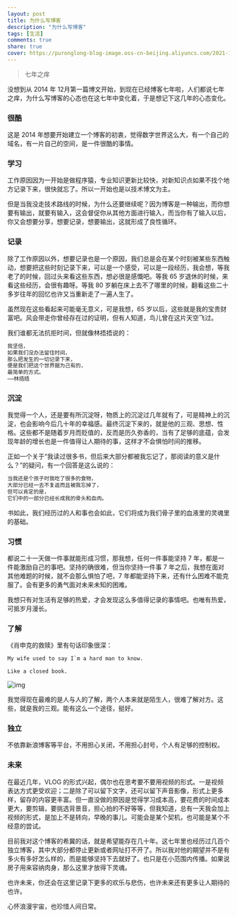 ```yaml
---
layout: post
title: 为什么写博客
description: "为什么写博客"
tags: [生活]
comments: true
share: true
cover: https://puronglong-blog-image.oss-cn-beijing.aliyuncs.com/2021-12-28-061209.jpg
---
```


> 七年之痒

<!-- more -->

没想到从 2014 年 12月第一篇博文开始，到现在已经博客七年啦，人们都说七年之痒，为什么写博客的心态也在这七年中变化着，于是想记下这几年的心态变化。

### 很酷

这是 2014 年想要开始建立一个博客的初衷，觉得数字世界这么大，有一个自己的域名，有一片自己的空间，是一件很酷的事情。

### 学习

工作原因因为一开始是做程序猿，专业知识更新比较快，对新知识点如果不找个地方记录下来，很快就忘了。所以一开始也是以技术博文为主。

但是当我没走技术路线的时候，为什么还要继续呢？因为博客是一种输出，而你想要有输出，就要有输入，这会督促你从其他方面进行输入，而当你有了输入以后，你又会想要分享，想要记录，想要输出，这就形成了良性循环。

### 记录

除了工作原因以外，想要记录也是一个原因，我们总是会在某个时刻被某些东西触动，想要把这些时刻记录下来，可以是一个感受，可以是一段经历，我会想，等我老了的时候，回过头来看这些东西，想必很是感慨吧。等我 65 岁退休的时候，来看这些经历，会很有趣呀。等我 80 岁躺在床上去不了哪里的时候，翻看这些二十多岁往年的回忆也许又当重新走了一遍人生了。

虽然现在这些看起来可能毫无意义，可是我想，65 岁以后，这些就是我的宝贵财富吧。风会带走你曾经存在过的证明，但有人知道，鸟儿曾在这片天空飞过。

我们谁都无法抗拒时间，但就像林捂捂说的：

```html
我坚信，
如果我们没办法留住时间，
那么把发生的一切记录下来，
便是我们把这个世界据为己有的，
最简单的方式。
——林捂捂
```

### 沉淀

我觉得一个人，还是要有所沉淀呀，物质上的沉淀过几年就有了，可是精神上的沉淀，也会影响今后几十年的幸福感。最终沉淀下来的，就是他的三观、思想、性格。这些都不是随着岁月而贬值的，反而是历久弥香的，当有了足够的底蕴，会发现年龄的增长也是一件值得让人期待的事，这样才不会惧怕时间的推移。

正如一个关于“我读过很多书，但后来大部分都被我忘记了，那阅读的意义是什么？”的疑问，有一个回答是这么说的：

```html
当我还是个孩子时我吃了很多的食物，
大部分已经一去不复返而且被我忘掉了，
但可以肯定的是，
它们中的一部分已经长成我的骨头和血肉。
```

书如此，我们经历过的人和事也会如此，它们将成为我们骨子里的血液里的灵魂里的基础。

### 习惯

都说二十一天做一件事就能形成习惯，那我想，任何一件事能坚持 7 年，都是一件能激励自己的事吧。坚持的确很难，但当你坚持一件事 7 年之后，我想在面对其他难题的时候，就不会那么惧怕了吧，7 年都能坚持下来，还有什么困难不能克服了。会有更多的勇气面对未来未知的困难。

我想只有对生活有足够的热爱，才会发现这么多值得记录的事情吧。也唯有热爱，可抵岁月漫长。

### 了解

《肖申克的救赎》里有句话印象很深：

```html
My wife used to say I`m a hard man to know.

Like a closed book.
```

![img](https://puronglong-blog-image.oss-cn-beijing.aliyuncs.com/20200420143230.png)

我觉得现在最难的是人与人的了解，两个人本来就是陌生人，很难了解对方。这些，就是我的三观。能有这么一个途径，挺好。

### 独立

不依靠新浪博客等平台，不用担心关闭，不用担心封号，个人有足够的控制权。

### 未来

在最近几年，VLOG 的形式兴起，偶尔也在思考要不要用视频的形式。一是视频表达方式更受欢迎；二是除了可以留下文字，还可以留下声音影像，形式上更多样，留存的内容更丰富。但一直没做的原因是觉得学习成本高，要花费的时间成本更大，要剪辑，要挑选背景音，担心拍的不好等等，但我知道，总有一天我会加上视频的形式，是加上不是转向，早晚的事儿。可能会是某个契机，也可能是某个不经意的尝试。

目前我对这个博客的希冀的话，就是希望能存在几十年。这七年里也经历过几百个独立博客，其中大部分都停止更新或者网址打不开了。所以我对他的期望并不是有多火有多好怎么样的，而是能够坚持下去就好了。也只是在小范围内传播。如果说房子用来容纳肉身，那么这里才放得下灵魂。

也许未来，你还会在这里记录下更多的欢乐与悲伤，也许未来还有更多让人期待的也许。

心怀浪漫宇宙，也珍惜人间日常。
